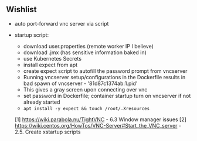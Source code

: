 ## Wishlist

- auto port-forward vnc server via script
- startup script:
  - download user.properties (remote worker IP I believe)
  - download .jmx (has sensitive information baked in)
  - use Kubernetes Secrets
  - install expect from apt
  - create expect script to autofill the password prompt from vncserver
  <!-- - create a <home-dir>/.Xresources, otherwise it may gray out the vnc viewer[1]
  - If the above doesn't work then add the following to the ~/.vnc/xstartup file:
    ```
    unset SESSION_MANAGER
    exec /etc/X11/xinit/xinitrc
    ``` -->
  - Running vncserver setup/configurations in the Dockerfile results in bad spawn of vncserver - '81d87c1374ab:1.pid'
  - This gives a gray screen upon connecting over vnc
  - set password in Dockerfile; container startup turn on vncserver if not already started
  - `apt install -y expect && touch /root/.Xresources`

  [1] https://wiki.parabola.nu/TightVNC - 6.3 Window manager issues
  [2] https://wiki.centos.org/HowTos/VNC-Server#Start_the_VNC_server - 2.5. Create xstartup scripts